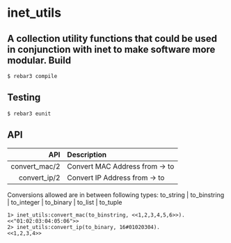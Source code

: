 inet_utils
=====

A collection utility functions that could be used in conjunction with inet to make software more modular. 
Build
-----
    $ rebar3 compile

Testing
-----

    $ rebar3 eunit

API
---

|API|Description|
|-----:|:-----------|
|convert_mac/2|Convert MAC Address from -> to |
|convert_ip/2|Convert IP Address from -> to |

Conversions allowed are in between following types:
to_string | to_binstring | to_integer | to_binary | to_list | to_tuple

    1> inet_utils:convert_mac(to_binstring, <<1,2,3,4,5,6>>).
    <<"01:02:03:04:05:06">>
    2> inet_utils:convert_ip(to_binary, 16#01020304).
    <<1,2,3,4>>